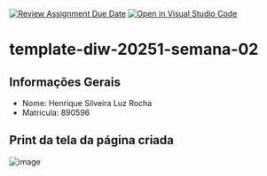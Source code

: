 [![Review Assignment Due Date](https://classroom.github.com/assets/deadline-readme-button-22041afd0340ce965d47ae6ef1cefeee28c7c493a6346c4f15d667ab976d596c.svg)](https://classroom.github.com/a/T_SLJQ6l)
[![Open in Visual Studio Code](https://classroom.github.com/assets/open-in-vscode-2e0aaae1b6195c2367325f4f02e2d04e9abb55f0b24a779b69b11b9e10269abc.svg)](https://classroom.github.com/online_ide?assignment_repo_id=18400630&assignment_repo_type=AssignmentRepo)
# template-diw-20251-semana-02

## Informações Gerais
- Nome: Henrique Silveira Luz Rocha
- Matricula: 890596

## Print da tela da página criada

![image](https://github.com/user-attachments/assets/218ee942-728a-456c-bae9-6e884a2efa9b)
